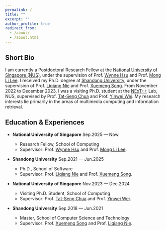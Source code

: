 ```yaml
---
permalink: /
title: ""
excerpt: ""
author_profile: true
redirect_from: 
  - /about/
  - /about.html
---
```

Short Bio
---   
I am currently a Postdoctoral Research Fellow at the [National University of Singapore (NUS)](https://nus.edu.sg/), under the supervision of Prof. [Wynne Hsu](https://www.comp.nus.edu.sg/~whsu/) and Prof. [Mong Li Lee](https://www.comp.nus.edu.sg/~leeml/). I received my Ph.D. degree at [Shandong University](https://www.sdu.edu.cn/index.htm), under the supervision of Prof. [Liqiang Nie](https://liqiangnie.github.io/index.html) and Prof. [Xuemeng Song](https://xuemengsong.github.io/). From November 2022 to December 2023, I was a visiting Ph.D. student at the [NExT++](https://www.nextcenter.org/) Lab, NUS, supervised by Prof. [Tat-Seng Chua](https://www.comp.nus.edu.sg/cs/people/chuats/) and Prof. [Yinwei Wei](https://weiyinwei.github.io/). My research interests lie primarily in the areas of multimedia computing and information retrieval.

Education & Experiences
---
  
- **National University of Singapore** Sep.2025 — Now        
  - Research Fellow, School of Computing    
  - Supervisor: Prof. [Wynne Hsu](https://www.comp.nus.edu.sg/~whsu/) and Prof. [Mong Li Lee](https://www.comp.nus.edu.sg/~leeml/).    
  
- **Shandong University** Sep.2021 — Jun.2025  
  - Ph.D., School of Software  
  - Supervisor: Prof. [Liqiang Nie](https://liqiangnie.github.io/index.html) and Prof. [Xuemeng Song](https://xuemengsong.github.io/).  

- **National University of Singapore** Nov.2023 — Dec.2024        
  - Visiting Ph.D. Student, School of Computing    
  - Supervisor: Prof. [Tat-Seng Chua](https://www.comp.nus.edu.sg/cs/people/chuats/) and Prof. [Yinwei Wei](https://weiyinwei.github.io/). 
  
- **Shandong University** Sep.2018 — Jun.2021  
  - Master, School of Computer Science and Technology  
  - Supervisor: Prof. [Xuemeng Song](https://xuemengsong.github.io/) and Prof. [Liqiang Nie](https://liqiangnie.github.io/index.html).  

  
  



